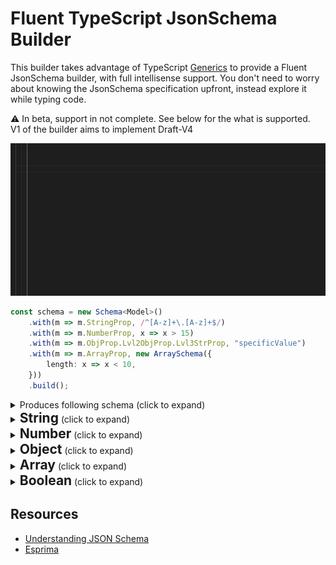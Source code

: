 # Fluent TypeScript JsonSchema Builder

This builder takes advantage of TypeScript [Generics](https://www.typescriptlang.org/docs/handbook/generics.html) to provide a Fluent JsonSchema builder, with full intellisense support. You don't need to worry about knowing the JsonSchema specification upfront, instead explore it while typing code.


⚠ In beta, support in not complete. See below for the what is supported.  
V1 of the builder aims to implement Draft-V4

![Builder demo](.\assets\ts-schema-demo.gif)

```typescript
const schema = new Schema<Model>()
    .with(m => m.StringProp, /^[A-z]+\.[A-z]+$/)
    .with(m => m.NumberProp, x => x > 15)
    .with(m => m.ObjProp.Lvl2ObjProp.Lvl3StrProp, "specificValue")
    .with(m => m.ArrayProp, new ArraySchema({
        length: x => x < 10,
    }))
    .build();
```

<details>
  <summary>Produces following schema (click to expand)</summary>

```json
{
    "type": "object",
    "properties": {
        "StringProp": {
            "type": "string",
            "pattern": "^[A-z]+\\.[A-z]+$"
        },
        "NumberProp": {
            "type": "number",
            "minimum": 16
        },
        "ObjProp": {
            "title": "ObjProp",
            "type": "object",
            "properties": {
                "Lvl2ObjProp": {
                    "title": "Lvl2ObjProp",
                    "type": "object",
                    "properties": {
                        "Lvl3StrProp": {
                            "type": "string",
                            "pattern": "specificValue"
                        }
                    },
                    "required": [
                        "Lvl3StrProp"
                    ]
                }
            },
            "required": [
                "Lvl2ObjProp"
            ]
        },
        "ArrayProp": {
            "type": "array",
            "maxItems": 9
        }
    },
    "required": [
        "StringProp",
        "NumberProp",
        "ObjProp",
        "ArrayProp"
    ]
}
```
</details>


<details>
  <summary><h2 style="display: inline">String</h2>  (click to expand)</summary>
  
### Specific value
```typescript
const schema = new Schema<Model>()
    .with(m => m.StringProp, "specificValue")
    .build();
```

### Length
```typescript
const schema = new Schema<Model>()
    .with(m => m.StringProp, x => x.length >= 10)
    .build();
```
Supported operators: `==`, `===`, `>=`, `<=`, `>`, `<`

### Regular Expressions
```typescript
const schema = new Schema<Model>()
    .with(m => m.StringProp, /^[A-z]+\.[A-z]+$/)
    .build();
```

### Format
```typescript
const schema = new Schema<Model>()
    .with(m => m.StringProp, new StringSchema({
        format: "date-time"
    }))
    // or
    .with(m => m.StringProp, new StringSchema({
        format: "ipv4"
    }))
    .build();
```
</details>



<details>
  <summary><h2 style="display: inline">Number</h2> (click to expand)</summary>
  
### Multiples
```typescript
const schema = new Schema<Model>()
    .with(m => m.NumberProp, new NumberSchema({
        multipleOf: 10
    }))
    .build();
```

### Range
```typescript
const schema = new Schema<Model>()
    .with(m => m.NumberProp, x => x >= 10)
    // or
    .with(m => m.NumberProp, new NumberSchema({
        minimum: 10,
        maximum: 15,
    })
    .build();
```
Supported operators: `==`, `===`, `>=`, `<=`, `>`, `<`
Does not make use of `exclusiveMaximum` due to differences in implementations between drafts.

</details>



<details>
  <summary><h2 style="display: inline">Object</h2> (click to expand)</summary>
  
### Properties & Required Properties
Auto generated based on property expressions.  
Leaf node must be non object type, will be parsed according to its type;

```typescript
const schema = new Schema<Model>()
    .with(m => m.ObjProp.Lvl2ObjProp.Lvl3StrProp, /^[A-z]+\.[A-z]+$/)
    .build();
```

### Size
⚠ Not yet supported.  
Proposed implementation:
```typescript
const schema = new Schema<Model>()
    .with(m => m.ObjProp, x => x < 3)
    .build();
```
Supported operators: `==`, `===`, `>=`, `<=`, `>`, `<`

### Dependencies
⚠ Not yet supported.  
No proposed implementation.

### Pattern Properties
⚠ Not yet supported.  
No proposed implementation.

</details>


<details>
  <summary><h2 style="display: inline">Array</h2> (click to expand)</summary>
  
### List validation
⚠ Not yet supported.  
No proposed implementation:

### Tuple validation

```typescript
const schema = new Schema<Model>()
    .with(m => m.ArrayProp, new ArraySchema({
        items: [1, 2],
        additionalItems: false
    })))
    .build();
```

### Length
```typescript
const schema = new Schema<Model>()
    .with(m => m.ArrayProp, new ArraySchema({
        length: x < 3
    }))
    .build();
```
Supported operators: `==`, `===`, `>=`, `<=`, `>`, `<`

### Uniqueness
```typescript
const schema = new Schema<Model>()
    .with(m => m.ArrayProp, new ArraySchema({
        uniqueItems: false
    }))
    .build();
```

</details>


<details>
  <summary><h2 style="display: inline">Boolean</h2> (click to expand)</summary>

### Value
```typescript
const schema = new Schema<Model>()
    .with(m => m.BooleanProp, false)
    .build();
```

</details>

## Resources
* [Understanding JSON Schema](https://json-schema.org/understanding-json-schema/index.html)
* [Esprima](http://esprima.org/)